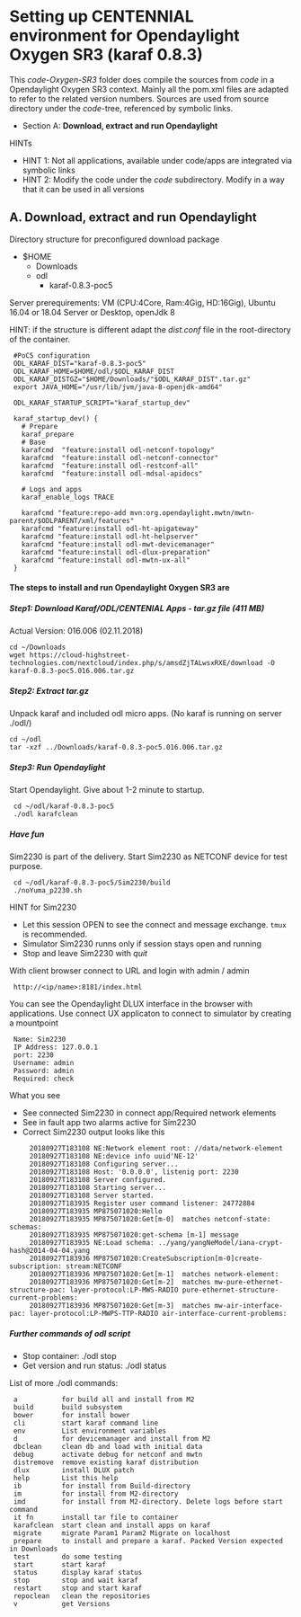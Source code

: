 # Setting up CENTENNIAL environment for Opendaylight Oxygen SR3 (karaf 0.8.3)

This *code-Oxygen-SR3* folder does compile the sources from *code* in a Opendaylight Oxygen SR3 context.
Mainly all the pom.xml files are adapted to refer to the related version numbers.
Sources are used from source directory under the *code*-tree, referenced by symbolic links.

  * Section A: **Download, extract and run Opendaylight**

HINTs

  - HINT 1: Not all applications, available under code/apps are integrated via symbolic links
  - HINT 2: Modify the code under the *code* subdirectory. Modify in a way that it can be used in all versions

## A. Download, extract and run Opendaylight

Directory structure for preconfigured download package

  - $HOME
    - Downloads
    - odl
      - karaf-0.8.3-poc5

Server prerequirements: VM (CPU:4Core, Ram:4Gig, HD:16Gig), Ubuntu 16.04 or 18.04 Server or Desktop, openJdk 8

HINT: if the structure is different adapt the *dist.conf* file in the root-directory of the container.

     #PoC5 configuration
     ODL_KARAF_DIST="karaf-0.8.3-poc5"
     ODL_KARAF_HOME=$HOME/odl/$ODL_KARAF_DIST
     ODL_KARAF_DISTGZ="$HOME/Downloads/"$ODL_KARAF_DIST".tar.gz"
     export JAVA_HOME="/usr/lib/jvm/java-8-openjdk-amd64"

     ODL_KARAF_STARTUP_SCRIPT="karaf_startup_dev"

     karaf_startup_dev() {
       # Prepare
       karaf_prepare
       # Base
       karafcmd  "feature:install odl-netconf-topology"
       karafcmd  "feature:install odl-netconf-connector"
       karafcmd  "feature:install odl-restconf-all"
       karafcmd  "feature:install odl-mdsal-apidocs"

       # Logs and apps
       karaf_enable_logs TRACE

       karafcmd "feature:repo-add mvn:org.opendaylight.mwtn/mwtn-parent/$ODLPARENT/xml/features"
       karafcmd "feature:install odl-ht-apigateway"
       karafcmd "feature:install odl-ht-helpserver"
       karafcmd "feature:install odl-mwt-devicemanager"
       karafcmd "feature:install odl-dlux-preparation"
       karafcmd "feature:install odl-mwtn-ux-all"
     }


#### The steps to install and run Opendaylight Oxygen SR3 are

##### Step1: Download Karaf/ODL/CENTENIAL Apps - tar.gz file (411 MB)

Actual Version: 016.006 (02.11.2018)

	cd ~/Downloads
    wget https://cloud-highstreet-technologies.com/nextcloud/index.php/s/amsdZjTALwsxRXE/download -O karaf-0.8.3-poc5.016.006.tar.gz

##### Step2: Extract tar.gz

Unpack karaf and included odl micro apps. (No karaf is running on server ./odl/)

    cd ~/odl
    tar -xzf ../Downloads/karaf-0.8.3-poc5.016.006.tar.gz

##### Step3: Run Opendaylight

Start Opendaylight. Give about 1-2 minute to startup.

     cd ~/odl/karaf-0.8.3-poc5
     ./odl karafclean


##### Have fun

Sim2230 is part of the delivery. Start Sim2230 as NETCONF device for test purpose.

     cd ~/odl/karaf-0.8.3-poc5/Sim2230/build
     ./noYuma_p2230.sh

HINT for Sim2230
  * Let this session OPEN to see the connect and message exchange. ```tmux``` is recommended.
  * Simulator Sim2230 runns only if session stays open and running
  * Stop and leave Sim2230 with *quit<enter>*

With client browser connect to URL and login with admin / admin

     http://<ip/name>:8181/index.html

You can see the Opendaylight DLUX interface in the browser with applications.
Use connect UX applicaton to connect to simulator by creating a mountpoint

     Name: Sim2230
     IP Address: 127.0.0.1
     port: 2230
     Username: admin
     Password: admin
     Required: check

What you see

  - See connected Sim2230 in connect app/Required network elements
  - See in fault app two alarms active for Sim2230
  - Correct Sim2230 output looks like this

```
     20180927T183108 NE:Network element root: //data/network-element
     20180927T183108 NE:device info uuid'NE-12'
     20180927T183108 Configuring server...
     20180927T183108 Host: '0.0.0.0', listenig port: 2230
     20180927T183108 Server configured.
     20180927T183108 Starting server...
     20180927T183108 Server started.
     20180927T183935 Register user command listener: 24772884
     20180927T183935 MP875071020:Hello
     20180927T183935 MP875071020:Get[m-0]  matches netconf-state: schemas:
     20180927T183935 MP875071020:get-schema [m-1] message
     20180927T183935 NE:Load schema: ../yang/yangNeModel/iana-crypt-hash@2014-04-04.yang
     20180927T183936 MP875071020:CreateSubscription[m-0]create-subscription: stream:NETCONF
     20180927T183936 MP875071020:Get[m-1]  matches network-element:
     20180927T183936 MP875071020:Get[m-2]  matches mw-pure-ethernet-structure-pac: layer-protocol:LP-MWS-RADIO pure-ethernet-structure-current-problems:
     20180927T183936 MP875071020:Get[m-3]  matches mw-air-interface-pac: layer-protocol:LP-MWPS-TTP-RADIO air-interface-current-problems:
```

##### Further commands of odl script

  * Stop container: ./odl stop
  * Get version and run status: ./odl status

List of more ./odl commands:
```
 a           for build all and install from M2
 build       build subsystem
 bower       for install bower
 cli         start karaf command line
 env         List environment variables
 d           for devicemanager and install from M2
 dbclean     clean db and load with initial data
 debug       activate debug for netconf and mwtn
 distremove  remove existing karaf distribution
 dlux        install DLUX patch
 help        List this help
 ib          for install from Build-directory
 im          for install from M2-directory
 imd         for install from M2-directory. Delete logs before start command
 it fn       install tar file to container
 karafclean  start clean and install apps on karaf
 migrate     migrate Param1 Param2 Migrate on localhost
 prepare     to install and prepare a karaf. Packed Version expected in Downloads
 test        do some testing
 start       start karaf
 status      display karaf status
 stop        stop and wait karaf
 restart     stop and start karaf
 repoclean   clean the repositories
 v           get Versions
```
